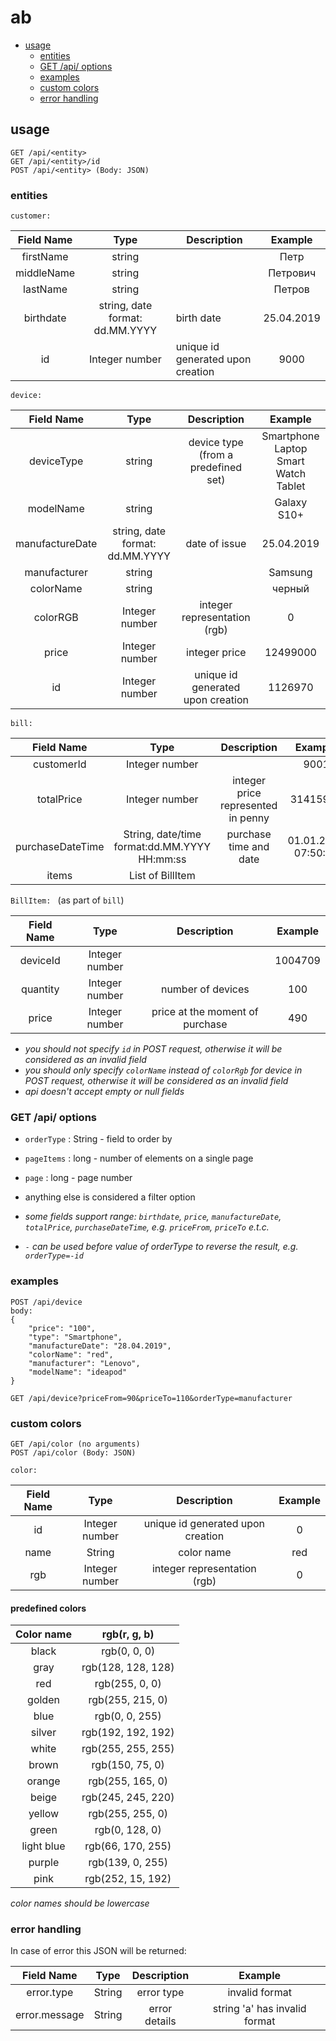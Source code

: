 # ab

* [usage](#usage)
    + [entities](#entities)
    + [GET /api/<entity> options](#get--api--entity--options)
    + [examples](#examples)
    + [custom colors](#custom-colors)
    + [error handling](#error-handling)

## usage

```
GET /api/<entity>
GET /api/<entity>/id
POST /api/<entity> (Body: JSON)
```
### entities

`customer: `

| Field Name | Type                            | Description                       |   Example  |
|:----------:|:-------------------------------:|-----------------------------------|:----------:|
|  firstName | string                          |                        |    Петр    |
| middleName | string                          |                        |  Петрович  |
|  lastName  | string                          |                        |   Петров   |
|  birthdate | string, date format: dd.MM.YYYY | birth date             | 25.04.2019 |
|     id     | Integer number                  | unique id generated upon creation |    9000    |

`device: `

|    Field Name   |               Type              |             Description             |                Example                |
|:---------------:|:-------------------------------:|:-----------------------------------:|:-------------------------------------:|
|    deviceType   |              string             | device type (from a predefined set) | Smartphone Laptop Smart Watch Tablet  |
|    modelName    |              string             |                                     |              Galaxy S10+              |
| manufactureDate | string, date format: dd.MM.YYYY | date of issue                       |               25.04.2019              |
|   manufacturer  |              string             |                                     |                Samsung                |
|    colorName    |              string             |                                     |                 черный                |
|     colorRGB    |          Integer number         | integer representation (rgb)        |                   0                   |
|      price      |          Integer number         | integer price                       |                12499000               |
|        id       |          Integer number         | unique id generated upon creation   |                1126970                |

`bill: `

|    Field Name    |                     Type                     |             Description            |       Example       |
|:----------------:|:--------------------------------------------:|:----------------------------------:|:-------------------:|
|    customerId    |                Integer number                |                                    |        9001         |
|    totalPrice    |                Integer number                | integer price represented in penny |       31415926      |
| purchaseDateTime | String, date/time format:dd.MM.YYYY HH:mm:ss | purchase time and date             | 01.01.2019 07:50:22 |
|       items      |               List of BillItem               |                                    |                     |


`BillItem: ` (as part of `bill`)

| Field Name |      Type      |           Description           | Example |
|:----------:|:--------------:|:-------------------------------:|:-------:|
|  deviceId  | Integer number |                                 | 1004709 |
|  quantity  | Integer number | number of devices               |   100   |
|    price   | Integer number | price at the moment of purchase |   490   |

* *you should not specify `id` in POST request, otherwise it will be considered as an invalid field*
* *you should only specify `colorName` instead of `colorRgb` for device in POST request, otherwise it will be considered as an invalid field*
* *api doesn't accept empty or null fields*

### GET /api/<entity> options
* `orderType` : String - field to order by
* `pageItems` : long - number of elements on a single page
* `page` : long - page number
* anything else is considered a filter option

* *some fields support range: `birthdate`, `price`, `manufactureDate`, `totalPrice`, `purchaseDateTime`, e.g. `priceFrom`, `priceTo` e.t.c.*
* *`-` can be used before value of orderType to reverse the result, e.g. `orderType=-id`*

### examples

```
POST /api/device
body:
{
 	"price": "100",
  	"type": "Smartphone",
  	"manufactureDate": "28.04.2019",
  	"colorName": "red",
  	"manufacturer": "Lenovo",
  	"modelName": "ideapod"
}

GET /api/device?priceFrom=90&priceTo=110&orderType=manufacturer
```

### custom colors
```
GET /api/color (no arguments)
POST /api/color (Body: JSON)
```

`color: `

| Field Name |      Type      |            Description            | Example |
|:----------:|:--------------:|:---------------------------------:|:-------:|
|     id     | Integer number | unique id generated upon creation |    0    |
|    name    |     String     | color name                        |   red   |
|     rgb    | Integer number | integer representation (rgb)      |    0    |


#### predefined colors

| Color name |    rgb(r, g, b)    |
|:----------:|:------------------:|
|    black   | rgb(0, 0, 0)       |
|    gray    | rgb(128, 128, 128) |
|     red    | rgb(255, 0, 0)     |
|   golden   | rgb(255, 215, 0)   |
|    blue    | rgb(0, 0, 255)     |
|   silver   | rgb(192, 192, 192) |
|    white   | rgb(255, 255, 255) |
|    brown   | rgb(150, 75, 0)    |
|   orange   | rgb(255, 165, 0)   |
|    beige   | rgb(245, 245, 220) |
|   yellow   | rgb(255, 255, 0)   |
|    green   | rgb(0, 128, 0)     |
| light blue | rgb(66, 170, 255)  |
|   purple   | rgb(139, 0, 255)   |
|    pink    | rgb(252, 15, 192)  |

*color names should be lowercase*


### error handling

In case of error this JSON will be returned:

|   Field Name  |  Type  |  Description  |     Example     |
|:-------------:|:------:|:-------------:|:---------------:|
|   error.type  | String | error type    |  invalid format  |
| error.message | String | error details | string 'a' has invalid format |